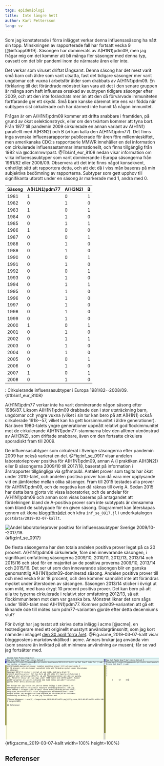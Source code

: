 ```yaml
---
tags: epidemiologi
title:  Inte längre hett
author: Karl Pettersson
lang: sv
---
```


Som jag konstaterade i förra inlägget verkar denna influensasäsong ha nått 
sin topp.  Minskningen av rapporterade fall har fortsatt vecka 9 [@infrapp0919].
Säsongen har dominerats av A(H1N1)pdm09, men jag frågar mig om det kommer 
att bli många fler säsonger med denna typ, oavsett om det blir pandemi inom de 
närmaste åren eller inte. 

Det verkar som viruset driftat långsamt. Denna säsong har det mest varit små 
barn och äldre som varit utsatta, fast det tidigare säsonger mer varit 
ungdomar och vuxna i arbetsför ålder som drabbats av A(H1N1)pdm09. En 
förklaring till det förändrade mönstret kan vara att det i den senare 
gruppen är många som haft influensa orsakad av subtypen tidigare säsonger efter 2009, 
och att den inte  förändrats mer än att den då förvärvade immuniteten 
fortfarande ger ett skydd. Små barn kanske däremot inte ens var födda när subtypen sist 
cirkulerade och har därmed inte hunnit få någon immunitet.

Frågan är om A(H1N1)pdm09 kommer att drifta snabbare i framtiden, på grund 
av ökat selektionstryck, eller om den tvärtom kommer att tyna bort. Från 
1977 till pandemin 2009 cirkulerade en annan variant av A(H1N1) parallellt med 
A(H3N2) och B (vi kan kalla den A(H1N1)pdm77). 
Det finns inga svenska influensarapporter publicerade för åren 
före millennieskiftet, men amerikanska CDC:s rapportserie MMWR innehåller en 
del information om cirkulerade influensastammar internationellt, och finns 
tillgänglig från 1982 via @cdcmmwrpast. @Tbl:inf_eur_8108 nedan visar information 
om vilka influensasubtyper som varit dominerande i Europa säsongerna från 
1981/82 eller 2008/09. Observera att det inte finns något konsekvent, 
enhetligt sätt att rapportera detta, och att det då i viss mån baseras på 
min subjektiva bedömning av rapporterna.  Subtyper som gett upphov till 
signifikanta utbrott under en säsong är markerade med 1, andra med 0.

| Säsong | A(H1N1)pdm77 | A(H3N2) | B |
| ------ | ----- | ----- | - |
| 1981 | 1 | 0 | 1 |
| 1982 | 0 | 1 | 0 |
| 1983 | 1 | 0 | 1 |
| 1984 | 0 | 1 | 0 |
| 1985 | 0 | 1 | 1 |
| 1986 | 1 | 0 | 0 |
| 1987 | 0 | 0 | 1 |
| 1988 | 0 | 1 | 0 |
| 1989 | 0 | 1 | 0 |
| 1990 | 0 | 0 | 1 |
| 1991 | 0 | 1 | 0 |
| 1992 | 0 | 0 | 1 |
| 1993 | 0 | 1 | 0 |
| 1994 | 0 | 1 | 1 |
| 1995 | 0 | 1 | 0 |
| 1996 | 0 | 1 | 0 |
| 1997 | 0 | 1 | 0 |
| 1998 | 0 | 1 | 0 |
| 1999 | 0 | 1 | 0 |
| 2000 | 1 | 0 | 1 |
| 2001 | 0 | 1 | 0 |
| 2002 | 0 | 1 | 1 |
| 2003 | 0 | 1 | 0 |
| 2004 | 0 | 1 | 0 |
| 2005 | 0 | 0 | 1 |
| 2006 | 0 | 1 | 0 |
| 2007 | 1 | 0 | 1 |
| 2008 | 0 | 1 | 0 |

: Cirkulerande influensasubtyper i Europa 1981/82--2008/09. {#tbl:inf_eur_8108}

A(H1N1)pdm77  verkar inte ha varit dominerande någon 
säsong efter 1986/87. Liksom A(H1N1)pdm09 drabbade den i stor utsträckning 
barn, ungdomar och yngre vuxna (vilket i sin tur kan bero på att A(H1N1) 
också cirkulerade 1918--57, vilket kan ha gett korsimmunitet i äldre 
generationer). När även 1980-talets yngre generationer uppnått relativt god 
flockimmunitet mot de cirkulerande A(H1N1)pdm77-stammarna blev den alltmer 
utmönstrad av A(H3N2), som driftade snabbare, även om den fortsatte cirkulera 
sporadiskt fram till 2009. 

De influensasubtyper som cirkulerat i Sverige säsongerna efter pandemin 2009 
har också varierat en del. @Fig:inf_se_0917 visar andelen laboratorieprover positiva 
för A(H1N1)pdm09, annan A (i praktiken A(H3N2)) eller B säsongerna 2009/10 
till 2017/18, baserat på information i årsrapporter tillgängliga via 
@fhmpubl. Antalet prover som tagits har ökat under 2010-talet, och andelen 
positiva prover kan då vara mer upplysande vid en jämförelse mellan olika 
säsonger. Fram till 2015 testades alla prover för A(H1N1)pdm09, och de 
negativa kan då räknas till övrig A. Sedan 2015 har detta bara gjorts vid 
vissa laboratorier, och de andelar för A(H1N1)pdm09 och annan som visas 
baseras på antagandet att fördelningen bland de A-positiva prover som inte 
subtypats är densamma som bland de subtypade för en given säsong. Diagrammet 
kan återskapas genom att klona [bloggförrådet](https://github.com/klpn/static-dust)
och köra `inf_se_0917.jl` i underkatalogen `postdata/2019-03-07-kallt`.

![Andel laboratorieprover positiva för influensasubtyper Sverige 2009/10--2017/18.](../images/inf_se_0917.svg){#fig:inf_se_0917}

De flesta säsongerna har den totala andelen positiva prover legat på ca 20 
procent. A(H1N1)pdm09 cirkulerade, före den innevarande säsongen, i 
signifikant omfattning säsongerna 2009/10, 2010/11, 2012/13, 2013/14 och 
2015/16 och stod för en majoritet av de positiva proverna 2009/10, 2013/14 och 
2015/16.  Det ser ut som den innevarande säsongen blir en ganska genomsnttlig
A(H1N1)pdm09-dominerad säsong. Andelen positiva prover till och med vecka 9
är 18 procent, och den kommer sannolikt inte att förändras mycket under återstoden
av säsongen.
Säsongen 2013/14 sticker i övrigt ut som mild, med bara drygt 10 
procent positiva prover. Det kan bero på att alla tre typerna cirkulerade i 
relativt stor omfattning 2012/13, så att flockimmuniteten mot dem var ganska 
bra. Mönstret liknar det som sågs under 1980-talet med A(H1N1)pdm77. Kommer 
pdm09-varianten att gå ett liknande öde till mötes som pdm77-varianten 
gjorde efter detta decenniums slut?

För övrigt har jag testat att skriva detta inlägg i acme [@acme], en
textredigerare med ett originellt musstyrt användargränssnitt, som jag
kort nämnde i inlägget [den 30 april förra året](2018-04-30-rost.html).
@Fig:acme_2019-03-07-kallt visar bloggpostens markdownkällkod i acme.
Annars brukar jag använda vim (som snarare än inriktad på att minimera
användning av musen); får se vad jag fortsätter med.

![Denna bloggpost i acme.](../images/acme_2019-03-07-kallt.png){#fig:acme_2019-03-07-kallt width=100% height=100%}

## Referenser